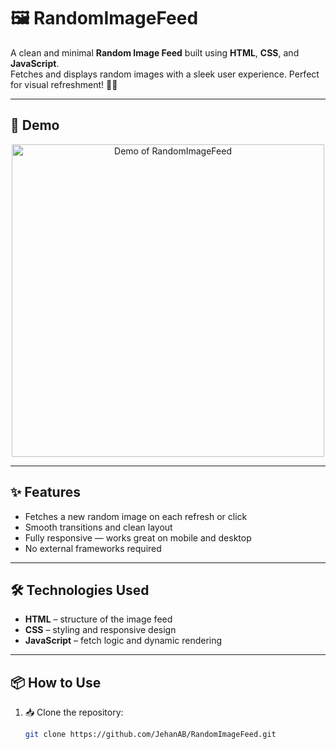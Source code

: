 # 🖼️ RandomImageFeed

A clean and minimal **Random Image Feed** built using **HTML**, **CSS**, and **JavaScript**.  
Fetches and displays random images with a sleek user experience. Perfect for visual refreshment! 🌈✨

---

## 🎥 Demo

<p align="center">
  <img src="demo.gif" alt="Demo of RandomImageFeed" width="500"/>
</p>

---

## ✨ Features

-  Fetches a new random image on each refresh or click  
-  Smooth transitions and clean layout  
-  Fully responsive — works great on mobile and desktop  
-  No external frameworks required  

---

## 🛠️ Technologies Used

-  **HTML** – structure of the image feed  
-  **CSS** – styling and responsive design  
-  **JavaScript** – fetch logic and dynamic rendering  

---

## 📦 How to Use

1. 📥 Clone the repository:
   ```bash
   git clone https://github.com/JehanAB/RandomImageFeed.git
